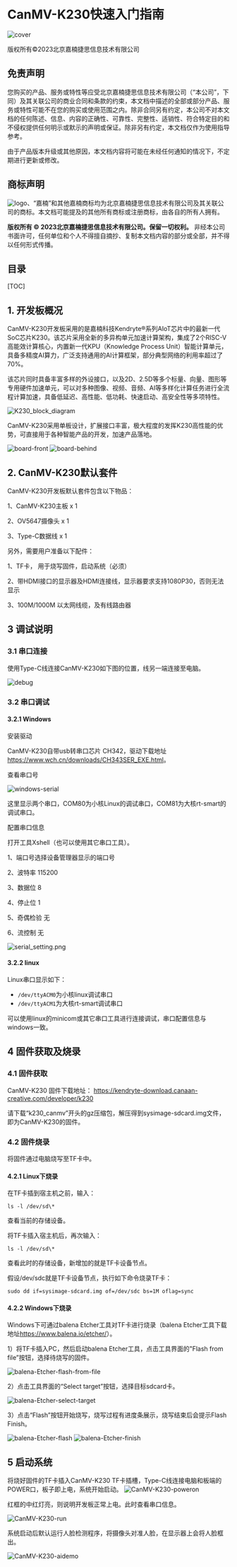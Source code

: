 # CanMV-K230快速入门指南

![cover](images/canaan-cover.png)

版权所有©2023北京嘉楠捷思信息技术有限公司

<div style="page-break-after:always"></div>

## 免责声明

您购买的产品、服务或特性等应受北京嘉楠捷思信息技术有限公司（“本公司”，下同）及其关联公司的商业合同和条款的约束，本文档中描述的全部或部分产品、服务或特性可能不在您的购买或使用范围之内。除非合同另有约定，本公司不对本文档的任何陈述、信息、内容的正确性、可靠性、完整性、适销性、符合特定目的和不侵权提供任何明示或默示的声明或保证。除非另有约定，本文档仅作为使用指导参考。

由于产品版本升级或其他原因，本文档内容将可能在未经任何通知的情况下，不定期进行更新或修改。

## 商标声明

![logo](images/logo.png)、“嘉楠”和其他嘉楠商标均为北京嘉楠捷思信息技术有限公司及其关联公司的商标。本文档可能提及的其他所有商标或注册商标，由各自的所有人拥有。

**版权所有 © 2023北京嘉楠捷思信息技术有限公司。保留一切权利。**
非经本公司书面许可，任何单位和个人不得擅自摘抄、复制本文档内容的部分或全部，并不得以任何形式传播。

<div style="page-break-after:always"></div>

## 目录

[TOC]

## 1. 开发板概况

CanMV-K230开发板采用的是嘉楠科技Kendryte®系列AIoT芯片中的最新一代SoC芯片K230。该芯片采用全新的多异构单元加速计算架构，集成了2个RISC-V高能效计算核心，内置新一代KPU（Knowledge Process Unit）智能计算单元，具备多精度AI算力，广泛支持通用的AI计算框架，部分典型网络的利用率超过了70%。

该芯片同时具备丰富多样的外设接口，以及2D、2.5D等多个标量、向量、图形等专用硬件加速单元，可以对多种图像、视频、音频、AI等多样化计算任务进行全流程计算加速，具备低延迟、高性能、低功耗、快速启动、高安全性等多项特性。

![K230_block_diagram](images/K230_block_diagram.png)

CanMV-K230采用单板设计，扩展接口丰富，极大程度的发挥K230高性能的优势，可直接用于各种智能产品的开发，加速产品落地。

![board-front](images/CanMV-K230_front.png)
![board-behind](images/CanMV-K230_behind.png)

## 2. CanMV-K230默认套件

CanMV-K230开发板默认套件包含以下物品：

1、CanMV-K230主板 x 1

2、OV5647摄像头 x 1

3、Type-C数据线 x 1

另外，需要用户准备以下配件：

1、TF卡， 用于烧写固件，启动系统（必须）

2、带HDMI接口的显示器及HDMI连接线，显示器要求支持1080P30，否则无法显示

3、100M/1000M 以太网线缆，及有线路由器

## 3 调试说明

### 3.1 串口连接

使用Type-C线连接CanMV-K230如下图的位置，线另一端连接至电脑。

![debug](images/CanMV-K230_debug.png)

### 3.2 串口调试

#### 3.2.1 Windows

安装驱动

CanMV-K230自带usb转串口芯片 CH342，驱动下载地址<https://www.wch.cn/downloads/CH343SER_EXE.html>。

查看串口号

![windows-serial](images/windows-serial.png)

这里显示两个串口，COM80为小核Linux的调试串口，COM81为大核rt-smart的调试串口。

配置串口信息

打开工具Xshell（也可以使用其它串口工具）。

1、端口号选择设备管理器显示的端口号

2、波特率 115200

3、数据位 8

4、停止位 1

5、奇偶检验 无

6、流控制 无

![serial_setting.png](images/serial_setting.png)

#### 3.2.2 linux

Linux串口显示如下：

- `/dev/ttyACM0`为小核linux调试串口
- `/dev/ttyACM1`为大核rt-smart调试串口

可以使用linux的minicom或其它串口工具进行连接调试，串口配置信息与windows一致。

## 4 固件获取及烧录

### 4.1 固件获取

CanMV-K230 固件下载地址： <https://kendryte-download.canaan-creative.com/developer/k230>

请下载“k230_canmv”开头的gz压缩包，解压得到sysimage-sdcard.img文件，即为CanMV-K230的固件。

### 4.2 固件烧录

将固件通过电脑烧写至TF卡中。

#### 4.2.1 Linux下烧录

在TF卡插到宿主机之前，输入：

`ls -l /dev/sd\*`

查看当前的存储设备。

将TF卡插入宿主机后，再次输入：

`ls -l /dev/sd\*`

查看此时的存储设备，新增加的就是TF卡设备节点。

假设/dev/sdc就是TF卡设备节点，执行如下命令烧录TF卡：

`sudo dd if=sysimage-sdcard.img of=/dev/sdc bs=1M oflag=sync`

#### 4.2.2 Windows下烧录

Windows下可通过balena Etcher工具对TF卡进行烧录（balena Etcher工具下载地址<https://www.balena.io/etcher/>）。

1）将TF卡插入PC，然后启动balena Etcher工具，点击工具界面的"Flash from file”按钮，选择待烧写的固件。

![balena-Etcher-flash-from-file](images/balena-Etcher-flash-from-file.jpg)

2）点击工具界面的“Select target”按钮，选择目标sdcard卡。

![balena-Etcher-select-target](images/balena-Etcher-select-target.jpg)

3）点击“Flash”按钮开始烧写，烧写过程有进度条展示，烧写结束后会提示Flash Finish。

![balena-Etcher-flash](images/balena-Etcher-flash.jpg)
![balena-Etcher-finish](images/balena-Etcher-finish.jpg)

## 5 启动系统

将烧好固件的TF卡插入CanMV-K230 TF卡插槽，Type-C线连接电脑和板端的POWER口，板子即上电，系统开始启动。
![CanMV-K230-poweron](images/CanMV-K230-poweron.png)

红框的中红灯亮，则说明开发板正常上电。此时查看串口信息。

![CanMV-K230-run](images/CanMV-K230-run.png)

系统启动后默认运行人脸检测程序，将摄像头对准人脸，在显示器上会将人脸框出。

![CanMV-K230-aidemo](images/CanMV-K230-aidemo.png)
